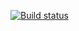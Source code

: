 [![Build status](https://ci.appveyor.com/api/projects/status/9ncp642uogb48ipa?svg=true)](https://ci.appveyor.com/project/TatiLarina/aci-ci-task3)
